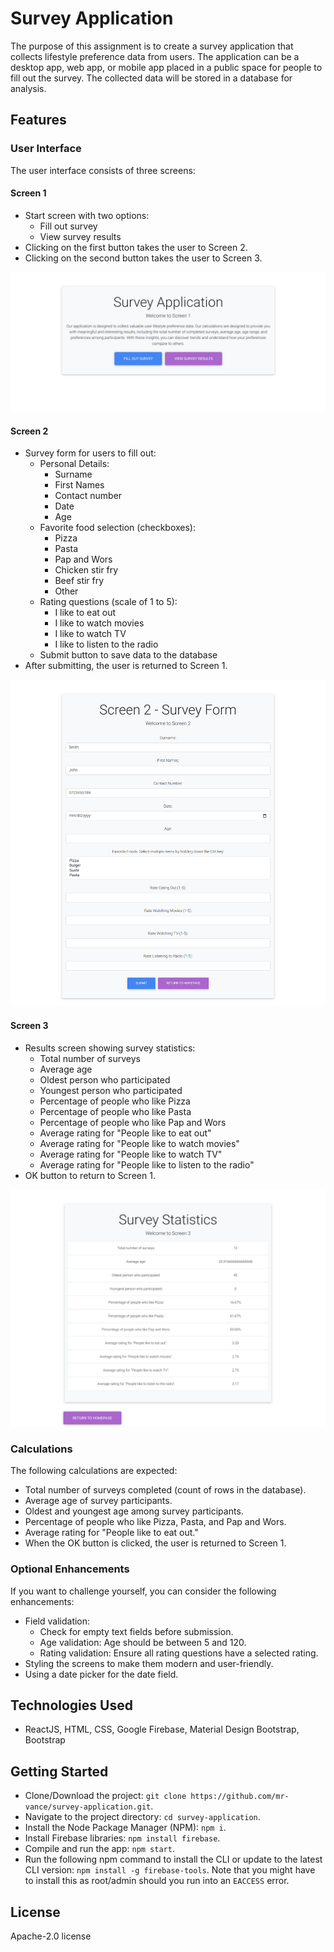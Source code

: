 # Survey Application

The purpose of this assignment is to create a survey application that collects lifestyle preference data from users. The application can be a desktop app, web app, or mobile app placed in a public space for people to fill out the survey. The collected data will be stored in a database for analysis.

## Features

### User Interface

The user interface consists of three screens:

#### Screen 1

- Start screen with two options:
  - Fill out survey
  - View survey results
- Clicking on the first button takes the user to Screen 2.
- Clicking on the second button takes the user to Screen 3.

![Screen 1](/images/screen-1.png)

#### Screen 2

- Survey form for users to fill out:
  - Personal Details:
    - Surname
    - First Names
    - Contact number
    - Date
    - Age
  - Favorite food selection (checkboxes):
    - Pizza
    - Pasta
    - Pap and Wors
    - Chicken stir fry
    - Beef stir fry
    - Other
  - Rating questions (scale of 1 to 5):
    - I like to eat out
    - I like to watch movies
    - I like to watch TV
    - I like to listen to the radio
  - Submit button to save data to the database
- After submitting, the user is returned to Screen 1.

![Screen 2](/images/screen-2.png)

#### Screen 3

- Results screen showing survey statistics:
  - Total number of surveys
  - Average age
  - Oldest person who participated
  - Youngest person who participated
  - Percentage of people who like Pizza
  - Percentage of people who like Pasta
  - Percentage of people who like Pap and Wors
  - Average rating for "People like to eat out"
  - Average rating for "People like to watch movies"
  - Average rating for "People like to watch TV"
  - Average rating for "People like to listen to the radio"
- OK button to return to Screen 1.

![Screen 3](/images/screen-3.png)

### Calculations

The following calculations are expected:

- Total number of surveys completed (count of rows in the database).
- Average age of survey participants.
- Oldest and youngest age among survey participants.
- Percentage of people who like Pizza, Pasta, and Pap and Wors.
- Average rating for "People like to eat out."
- When the OK button is clicked, the user is returned to Screen 1.

### Optional Enhancements

If you want to challenge yourself, you can consider the following enhancements:

- Field validation:
  - Check for empty text fields before submission.
  - Age validation: Age should be between 5 and 120.
  - Rating validation: Ensure all rating questions have a selected rating.
- Styling the screens to make them modern and user-friendly.
- Using a date picker for the date field.

## Technologies Used

- ReactJS, HTML, CSS, Google Firebase, Material Design Bootstrap, Bootstrap

## Getting Started

- Clone/Download the project: `git clone https://github.com/mr-vance/survey-application.git`.
- Navigate to the project directory: `cd survey-application`.
- Install the Node Package Manager (NPM): `npm i`.
- Install Firebase libraries: `npm install firebase`.
- Compile and run the app: `npm start`.
- Run the following npm command to install the CLI or update to the latest CLI version: `npm install -g firebase-tools`. Note that you might have to install this as root/admin should you run into an `EACCESS` error.


## License

Apache-2.0 license
